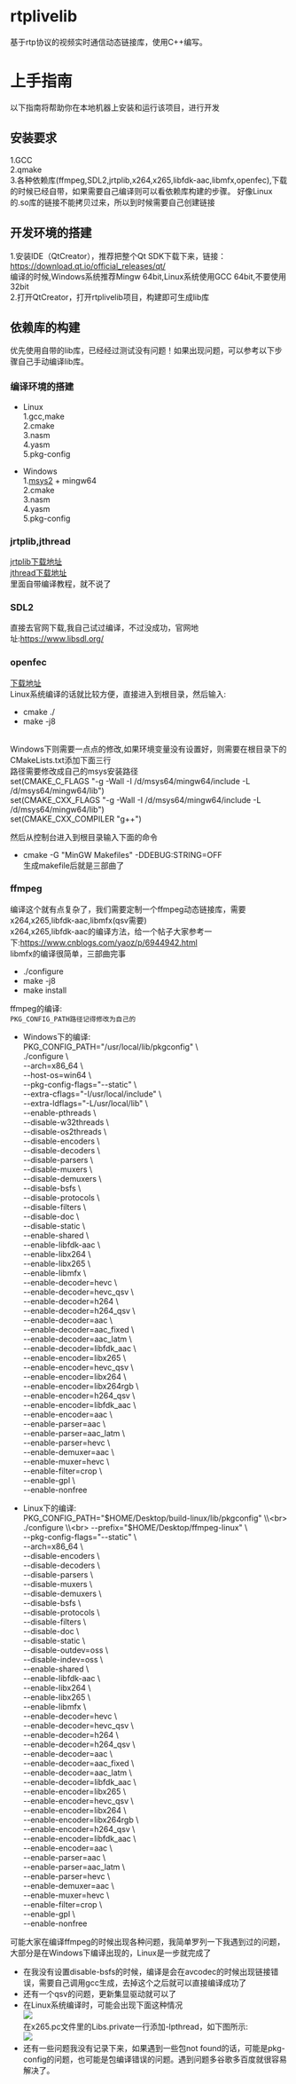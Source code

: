 # rtplivelib
基于rtp协议的视频实时通信动态链接库，使用C++编写。


# 上手指南
以下指南将帮助你在本地机器上安装和运行该项目，进行开发


## 安装要求
1.GCC<br>
2.qmake<br>
3.各种依赖库(ffmpeg,SDL2,jrtplib,x264,x265,libfdk-aac,libmfx,openfec),下载的时候已经自带，如果需要自己编译则可以看依赖库构建的步骤。
好像Linux的.so库的链接不能拷贝过来，所以到时候需要自己创建链接<br>


## 开发环境的搭建
1.安装IDE（QtCreator），推荐把整个Qt SDK下载下来，链接：https://download.qt.io/official_releases/qt/<br>
  编译的时候,Windows系统推荐Mingw 64bit,Linux系统使用GCC 64bit,不要使用32bit<br>
2.打开QtCreator，打开rtplivelib项目，构建即可生成lib库


## 依赖库的构建
优先使用自带的lib库，已经经过测试没有问题！如果出现问题，可以参考以下步骤自己手动编译lib库。
### 编译环境的搭建
* Linux<br>
1.gcc,make<br>
2.cmake<br>
3.nasm<br>
4.yasm<br>
5.pkg-config<br>

* Windows<br>
1.[msys2](http://www.msys2.org/) + mingw64<br>
2.cmake<br>
3.nasm<br>
4.yasm<br>
5.pkg-config

### jrtplib,jthread
[jrtplib下载地址](http://research.edm.uhasselt.be/jori/page/CS/Jrtplib.html)<br>
[jthread下载地址](http://research.edm.uhasselt.be/jori/page/CS/Jthread.html)<br>
里面自带编译教程，就不说了

### SDL2
直接去官网下载,我自己试过编译，不过没成功，官网地址:https://www.libsdl.org/

### openfec
[下载地址](http://www.openfec.org/)<br>
Linux系统编译的话就比较方便，直接进入到根目录，然后输入: 
* cmake ./
* make -j8 <br>
<br>
Windows下则需要一点点的修改,如果环境变量没有设置好，则需要在根目录下的CMakeLists.txt添加下面三行<br>
路径需要修改成自己的msys安装路径<br>
set(CMAKE_C_FLAGS "-g -Wall  -I /d/msys64/mingw64/include -L /d/msys64/mingw64/lib")<br>
set(CMAKE_CXX_FLAGS "-g -Wall  -I /d/msys64/mingw64/include -L /d/msys64/mingw64/lib")<br>
set(CMAKE_CXX_COMPILER "g++")<br>

然后从控制台进入到根目录输入下面的命令<br>
* cmake -G "MinGW Makefiles" -DDEBUG:STRING=OFF<br>
生成makefile后就是三部曲了

### ffmpeg
编译这个就有点复杂了，我们需要定制一个ffmpeg动态链接库，需要x264,x265,libfdk-aac,libmfx(qsv需要)<br>
x264,x265,libfdk-aac的编译方法，给一个帖子大家参考一下:https://www.cnblogs.com/yaoz/p/6944942.html<br>
libmfx的编译很简单，三部曲完事
* ./configure
* make -j8
* make install

ffmpeg的编译:<br>
`PKG_CONFIG_PATH路径记得修改为自己的`<br>
* Windows下的编译:<br>
PKG_CONFIG_PATH="/usr/local/lib/pkgconfig"  \\<br>
  ./configure \\<br>
  --arch=x86_64 \\<br>
  --host-os=win64 \\<br>
  --pkg-config-flags="--static" \\<br>
  --extra-cflags="-I/usr/local/include" \\<br>
  --extra-ldflags="-L/usr/local/lib" \\<br>
  --enable-pthreads \\<br>
  --disable-w32threads \\<br>
  --disable-os2threads \\<br>
  --disable-encoders \\<br>
  --disable-decoders \\<br>
  --disable-parsers  \\<br>
  --disable-muxers \\<br>
  --disable-demuxers \\<br>
  --disable-bsfs \\<br>
  --disable-protocols \\<br>
  --disable-filters \\<br>
  --disable-doc \\<br>
  --disable-static \\<br>
  --enable-shared \\<br>
  --enable-libfdk-aac \\<br>
  --enable-libx264 \\<br>
  --enable-libx265 \\<br>
  --enable-libmfx \\<br>
  --enable-decoder=hevc \\<br>
  --enable-decoder=hevc_qsv \\<br>
  --enable-decoder=h264 \\<br>
  --enable-decoder=h264_qsv \\<br>
  --enable-decoder=aac \\<br>
  --enable-decoder=aac_fixed \\<br>
  --enable-decoder=aac_latm \\<br>
  --enable-decoder=libfdk_aac \\<br>
  --enable-encoder=libx265 \\<br>
  --enable-encoder=hevc_qsv \\<br>
  --enable-encoder=libx264 \\<br>
  --enable-encoder=libx264rgb \\<br>
  --enable-encoder=h264_qsv \\<br>
  --enable-encoder=libfdk_aac \\<br>
  --enable-encoder=aac \\<br>
  --enable-parser=aac \\<br>
  --enable-parser=aac_latm \\<br>
  --enable-parser=hevc \\<br>
  --enable-demuxer=aac \\<br>
  --enable-muxer=hevc \\<br>
  --enable-filter=crop \\<br>
  --enable-gpl \\<br>
  --enable-nonfree
  
* Linux下的编译:<br>
PKG_CONFIG_PATH="$HOME/Desktop/build-linux/lib/pkgconfig" \\<br>
   ./configure \\<br>
  --prefix="$HOME/Desktop/ffmpeg-linux" \\<br>
  --pkg-config-flags="--static" \\<br>
  --arch=x86_64 \\<br>
  --disable-encoders \\<br>
  --disable-decoders \\<br>
  --disable-parsers  \\<br>
  --disable-muxers \\<br>
  --disable-demuxers \\<br>
  --disable-bsfs \\<br>
  --disable-protocols \\<br>
  --disable-filters \\<br>
  --disable-doc \\<br>
  --disable-static \\<br>
  --disable-outdev=oss \\<br>
  --disable-indev=oss \\<br>
  --enable-shared \\<br>
  --enable-libfdk-aac \\<br>
  --enable-libx264 \\<br>
  --enable-libx265 \\<br>
  --enable-libmfx \\<br>
  --enable-decoder=hevc \\<br>
  --enable-decoder=hevc_qsv \\<br>
  --enable-decoder=h264 \\<br>
  --enable-decoder=h264_qsv \\<br>
  --enable-decoder=aac \\<br>
  --enable-decoder=aac_fixed \\<br>
  --enable-decoder=aac_latm \\<br>
  --enable-decoder=libfdk_aac \\<br>
  --enable-encoder=libx265 \\<br>
  --enable-encoder=hevc_qsv \\<br>
  --enable-encoder=libx264 \\<br>
  --enable-encoder=libx264rgb \\<br>
  --enable-encoder=h264_qsv \\<br>
  --enable-encoder=libfdk_aac \\<br>
  --enable-encoder=aac \\<br>
  --enable-parser=aac \\<br>
  --enable-parser=aac_latm \\<br>
  --enable-parser=hevc \\<br>
  --enable-demuxer=aac \\<br>
  --enable-muxer=hevc \\<br>
  --enable-filter=crop \\<br>
  --enable-gpl \\<br>
  --enable-nonfree

可能大家在编译ffmpeg的时候出现各种问题，我简单罗列一下我遇到过的问题，大部分是在Windows下编译出现的，Linux是一步就完成了<br>
* 在我没有设置disable-bsfs的时候，编译是会在avcodec的时候出现链接错误，需要自己调用gcc生成，去掉这个之后就可以直接编译成功了
* 还有一个qsv的问题，更新集显驱动就可以了
* 在Linux系统编译时，可能会出现下面这种情况<br>
![](https://github.com/ZhongHuaRong/rtplivelib/blob/master/img/not_found_x265.png)<br>
在x265.pc文件里的Libs.private一行添加-lpthread，如下图所示:<br>
![](https://github.com/ZhongHuaRong/rtplivelib/blob/master/img/x265_pkg_config.png)<br>
* 还有一些问题我没有记录下来，如果遇到一些包not found的话，可能是pkg-config的问题，也可能是包编译错误的问题。遇到问题多谷歌多百度就很容易解决了。




